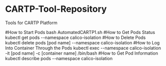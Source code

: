# CARTP-Tool-Repository
Tools for CARTP Platform



#How to Start Pods
bash AutomatedCARTP1.sh
#How to Get Pods Status
kubectl get pods --namespace calico-isolation
#How to Delete Pods
kubectl delete pods [pod name] --namespace calico-isolation
#How to Log Into Container Through the Pods
kubectl exec --namespace calico-isolation -it [pod name] -c [container name] /bin/bash
#How to Get Pod Information
kubectl describe pods --namespace calico-isolation
